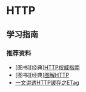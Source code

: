 # HTTP

## 学习指南

### 推荐资料

* [图书][经典][HTTP权威指南](http://product.dangdang.com/29238625.html)
* [图书][经典][图解HTTP](http://product.dangdang.com/23462067.html)
* [一文讲透HTTP缓存之ETag](https://juejin.cn/post/7078272638203723789)
